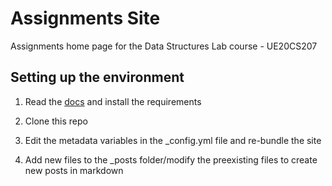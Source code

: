 # Assignments Site

Assignments home page for the Data Structures Lab course - UE20CS207

## Setting up the environment

1. Read the [docs](https://jekyllrb.com/docs/) and install the requirements

2. Clone this repo

3. Edit the metadata variables in the _config.yml file and re-bundle the site

4. Add new files to the _posts folder/modify the preexisting files to create new posts in markdown
